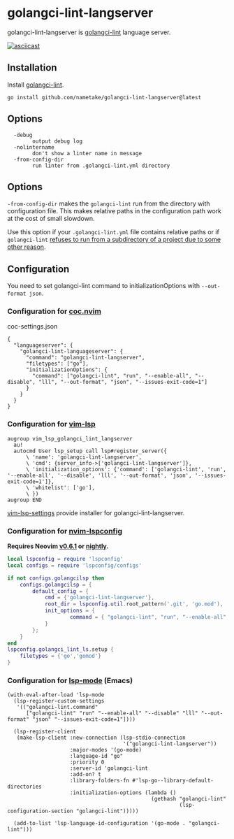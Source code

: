 # golangci-lint-langserver

golangci-lint-langserver is [golangci-lint](https://github.com/golangci/golangci-lint) language server.

[![asciicast](https://asciinema.org/a/308369.svg)](https://asciinema.org/a/308369)


## Installation

Install [golangci-lint](https://golangci-lint.run).

```console
go install github.com/nametake/golangci-lint-langserver@latest
```

## Options

```console
  -debug
        output debug log
  -nolintername
        don't show a linter name in message
  -from-config-dir
        run linter from .golangci-lint.yml directory
```

## Options

`-from-config-dir` makes the `golangci-lint` run from the directory with configuration file.
This makes relative paths in the configuration path work at the cost of small slowdown.

Use this option if your `.golangci-lint.yml` file contains relative paths or if `golangci-lint`
[refuses to run from a subdirectory of a project due to some other reason](https://github.com/golangci/golangci-lint/issues/3717).

## Configuration

You need to set golangci-lint command to initializationOptions with `--out-format json`.

### Configuration for [coc.nvim](https://github.com/neoclide/coc.nvim)

coc-settings.json

```jsonc
{
  "languageserver": {
    "golangci-lint-languageserver": {
      "command": "golangci-lint-langserver",
      "filetypes": ["go"],
      "initializationOptions": {
        "command": ["golangci-lint", "run", "--enable-all", "--disable", "lll", "--out-format", "json", "--issues-exit-code=1"]
      }
    }
  }
}
```

### Configuration for [vim-lsp](https://github.com/prabirshrestha/vim-lsp)

```vim
augroup vim_lsp_golangci_lint_langserver
  au!
  autocmd User lsp_setup call lsp#register_server({
      \ 'name': 'golangci-lint-langserver',
      \ 'cmd': {server_info->['golangci-lint-langserver']},
      \ 'initialization_options': {'command': ['golangci-lint', 'run', '--enable-all', '--disable', 'lll', '--out-format', 'json', '--issues-exit-code=1']},
      \ 'whitelist': ['go'],
      \ })
augroup END
```

[vim-lsp-settings](https://github.com/mattn/vim-lsp-settings) provide installer for golangci-lint-langserver.

### Configuration for [nvim-lspconfig](https://github.com/neovim/nvim-lspconfig)

**Requires Neovim [v0.6.1](https://github.com/neovim/neovim/releases/tag/v0.6.1) or [nightly](https://github.com/neovim/neovim/releases/tag/nightly).**

```lua
local lspconfig = require 'lspconfig'
local configs = require 'lspconfig/configs'

if not configs.golangcilsp then
 	configs.golangcilsp = {
		default_config = {
			cmd = {'golangci-lint-langserver'},
			root_dir = lspconfig.util.root_pattern('.git', 'go.mod'),
			init_options = {
					command = { "golangci-lint", "run", "--enable-all", "--disable", "lll", "--out-format", "json", "--issues-exit-code=1" };
			}
		};
	}
end
lspconfig.golangci_lint_ls.setup {
	filetypes = {'go','gomod'}
}
```

### Configuration for [lsp-mode](https://github.com/emacs-lsp/lsp-mode) (Emacs)

```emacs-lisp
(with-eval-after-load 'lsp-mode
  (lsp-register-custom-settings
   '(("golangci-lint.command"
      ["golangci-lint" "run" "--enable-all" "--disable" "lll" "--out-format" "json" "--issues-exit-code=1"])))

  (lsp-register-client
   (make-lsp-client :new-connection (lsp-stdio-connection
                                     '("golangci-lint-langserver"))
                    :major-modes '(go-mode)
                    :language-id "go"
                    :priority 0
                    :server-id 'golangci-lint
                    :add-on? t
                    :library-folders-fn #'lsp-go--library-default-directories
                    :initialization-options (lambda ()
                                              (gethash "golangci-lint"
                                                       (lsp-configuration-section "golangci-lint")))))

  (add-to-list 'lsp-language-id-configuration '(go-mode . "golangci-lint")))
```
